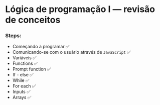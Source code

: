 # Lógica de programação I — revisão de conceitos

### Steps:

- Começando a programar ✅
- Comunicando-se com o usuário através de `JavaScript` ✅
- Variáveis ✅
- Functions ✅
- Prompt function ✅
- If - else ✅
- While ✅
- For each ✅
- Inputs ✅
- Arrays ✅